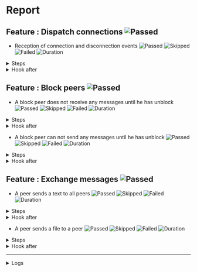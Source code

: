 # Report

## Feature : Dispatch connections ![Passed](https://img.shields.io/badge/Passed-green)

- Reception of connection and disconnection events ![Passed](https://img.shields.io/badge/18-Passed-green) ![Skipped](https://img.shields.io/badge/0-Skipped-yellow) ![Failed](https://img.shields.io/badge/0-Failed-red) ![Duration](https://img.shields.io/badge/127s-271ms-blue)

<details>
<summary>Steps</summary>

  - the following peers are started (line 4) ![Passed](https://img.shields.io/badge/Passed-green) ![Duration](https://img.shields.io/badge/4s-911ms-blue)
  - the peer "P1" connects to "P0" (line 10) ![Passed](https://img.shields.io/badge/Passed-green) ![Duration](https://img.shields.io/badge/0s-22ms-blue)
  - the peer "P0" receives (line 11) ![Passed](https://img.shields.io/badge/Passed-green) ![Duration](https://img.shields.io/badge/0s-9ms-blue)
  - the peer "P1" receives (line 14) ![Passed](https://img.shields.io/badge/Passed-green) ![Duration](https://img.shields.io/badge/0s-13ms-blue)
  - the peer "P2" connects to "P0" (line 17) ![Passed](https://img.shields.io/badge/Passed-green) ![Duration](https://img.shields.io/badge/0s-60ms-blue)
  - the peer "P0" receives (line 18) ![Passed](https://img.shields.io/badge/Passed-green) ![Duration](https://img.shields.io/badge/0s-6ms-blue)
  - the peer "P1" receives (line 21) ![Passed](https://img.shields.io/badge/Passed-green) ![Duration](https://img.shields.io/badge/0s-17ms-blue)
  - the peer "P2" receives (line 24) ![Passed](https://img.shields.io/badge/Passed-green) ![Duration](https://img.shields.io/badge/0s-19ms-blue)
  - the peer "P3" connects to "P0" (line 28) ![Passed](https://img.shields.io/badge/Passed-green) ![Duration](https://img.shields.io/badge/0s-5ms-blue)
  - the peer "P0" receives (line 29) ![Passed](https://img.shields.io/badge/Passed-green) ![Duration](https://img.shields.io/badge/0s-19ms-blue)
  - the peer "P1" receives (line 32) ![Passed](https://img.shields.io/badge/Passed-green) ![Duration](https://img.shields.io/badge/30s-31ms-blue)
  - the peer "P2" receives (line 35) ![Passed](https://img.shields.io/badge/Passed-green) ![Duration](https://img.shields.io/badge/1s-3ms-blue)
  - the peer "P3" receives (line 38) ![Passed](https://img.shields.io/badge/Passed-green) ![Duration](https://img.shields.io/badge/31s-11ms-blue)
  - the peer "P2" disconnects (line 43) ![Passed](https://img.shields.io/badge/Passed-green) ![Duration](https://img.shields.io/badge/0s-6ms-blue)
  - the peer "P0" receives (line 44) ![Passed](https://img.shields.io/badge/Passed-green) ![Duration](https://img.shields.io/badge/0s-5ms-blue)
  - the peer "P1" receives (line 47) ![Passed](https://img.shields.io/badge/Passed-green) ![Duration](https://img.shields.io/badge/0s-4ms-blue)
  - the peer "P3" receives (line 50) ![Passed](https://img.shields.io/badge/Passed-green) ![Duration](https://img.shields.io/badge/0s-9ms-blue)
  - the peer "P2" receives (line 53) ![Passed](https://img.shields.io/badge/Passed-green) ![Duration](https://img.shields.io/badge/60s-112ms-blue)
</details>



<details>
<summary>Hook after</summary>

- ![Failed](https://img.shields.io/badge/Failed-red) ![Duration](https://img.shields.io/badge/30s-205ms-blue)

```
Unable to read errors
```
</details>



## Feature : Block peers ![Passed](https://img.shields.io/badge/Passed-green)

- A block peer does not receive any messages until he has unblock ![Passed](https://img.shields.io/badge/17-Passed-green) ![Skipped](https://img.shields.io/badge/0-Skipped-yellow) ![Failed](https://img.shields.io/badge/0-Failed-red) ![Duration](https://img.shields.io/badge/97s-163ms-blue)

<details>
<summary>Steps</summary>

  - the following peers are started (line 4) ![Passed](https://img.shields.io/badge/Passed-green) ![Duration](https://img.shields.io/badge/4s-913ms-blue)
  - the peer "P1" connects to "P0" (line 9) ![Passed](https://img.shields.io/badge/Passed-green) ![Duration](https://img.shields.io/badge/0s-18ms-blue)
  - the peer "P1" receives (line 10) ![Passed](https://img.shields.io/badge/Passed-green) ![Duration](https://img.shields.io/badge/0s-10ms-blue)
  - the peer "P0" receives (line 13) ![Passed](https://img.shields.io/badge/Passed-green) ![Duration](https://img.shields.io/badge/0s-14ms-blue)
  - the peer "P2" connects to "P0" (line 16) ![Passed](https://img.shields.io/badge/Passed-green) ![Duration](https://img.shields.io/badge/0s-64ms-blue)
  - the peer "P1" receives (line 17) ![Passed](https://img.shields.io/badge/Passed-green) ![Duration](https://img.shields.io/badge/0s-11ms-blue)
  - the peer "P0" receives (line 20) ![Passed](https://img.shields.io/badge/Passed-green) ![Duration](https://img.shields.io/badge/0s-15ms-blue)
  - the peer "P2" receives (line 23) ![Passed](https://img.shields.io/badge/Passed-green) ![Duration](https://img.shields.io/badge/0s-15ms-blue)
  - the peer "P1" blocks the peer "P2" (line 27) ![Passed](https://img.shields.io/badge/Passed-green) ![Duration](https://img.shields.io/badge/0s-19ms-blue)
  - the peer "P2" receives (line 28) ![Passed](https://img.shields.io/badge/Passed-green) ![Duration](https://img.shields.io/badge/30s-29ms-blue)
  - the peer "P1" sends "I am a peer" to "all" (line 31) ![Passed](https://img.shields.io/badge/Passed-green) ![Duration](https://img.shields.io/badge/1s-3ms-blue)
  - the peer "P0" receives (line 32) ![Passed](https://img.shields.io/badge/Passed-green) ![Duration](https://img.shields.io/badge/30s-10ms-blue)
  - the peer "P2" does not receives (line 35) ![Passed](https://img.shields.io/badge/Passed-green) ![Duration](https://img.shields.io/badge/1s-5ms-blue)
  - the peer "P1" unblocks the peer "P2" (line 38) ![Passed](https://img.shields.io/badge/Passed-green) ![Duration](https://img.shields.io/badge/0s-3ms-blue)
  - the peer "P2" receives (line 39) ![Passed](https://img.shields.io/badge/Passed-green) ![Duration](https://img.shields.io/badge/0s-7ms-blue)
  - the peer "P1" sends "Hello" to "all" (line 42) ![Passed](https://img.shields.io/badge/Passed-green) ![Duration](https://img.shields.io/badge/0s-10ms-blue)
  - the peer "P2" receives (line 43) ![Passed](https://img.shields.io/badge/Passed-green) ![Duration](https://img.shields.io/badge/30s-7ms-blue)
</details>



<details>
<summary>Hook after</summary>

- ![Failed](https://img.shields.io/badge/Failed-red) ![Duration](https://img.shields.io/badge/60s-310ms-blue)

```
Unable to read errors
```
</details>


- A block peer can not send any messages until he has unblock ![Passed](https://img.shields.io/badge/17-Passed-green) ![Skipped](https://img.shields.io/badge/0-Skipped-yellow) ![Failed](https://img.shields.io/badge/0-Failed-red) ![Duration](https://img.shields.io/badge/67s-155ms-blue)

<details>
<summary>Steps</summary>

  - the following peers are started (line 48) ![Passed](https://img.shields.io/badge/Passed-green) ![Duration](https://img.shields.io/badge/4s-909ms-blue)
  - the peer "P1" connects to "P0" (line 53) ![Passed](https://img.shields.io/badge/Passed-green) ![Duration](https://img.shields.io/badge/0s-20ms-blue)
  - the peer "P1" receives (line 54) ![Passed](https://img.shields.io/badge/Passed-green) ![Duration](https://img.shields.io/badge/0s-11ms-blue)
  - the peer "P0" receives (line 57) ![Passed](https://img.shields.io/badge/Passed-green) ![Duration](https://img.shields.io/badge/0s-12ms-blue)
  - the peer "P2" connects to "P0" (line 60) ![Passed](https://img.shields.io/badge/Passed-green) ![Duration](https://img.shields.io/badge/0s-7ms-blue)
  - the peer "P1" receives (line 61) ![Passed](https://img.shields.io/badge/Passed-green) ![Duration](https://img.shields.io/badge/0s-59ms-blue)
  - the peer "P0" receives (line 64) ![Passed](https://img.shields.io/badge/Passed-green) ![Duration](https://img.shields.io/badge/0s-17ms-blue)
  - the peer "P2" receives (line 67) ![Passed](https://img.shields.io/badge/Passed-green) ![Duration](https://img.shields.io/badge/0s-10ms-blue)
  - the peer "P2" blocks the peer "P1" (line 71) ![Passed](https://img.shields.io/badge/Passed-green) ![Duration](https://img.shields.io/badge/0s-14ms-blue)
  - the peer "P1" receives (line 72) ![Passed](https://img.shields.io/badge/Passed-green) ![Duration](https://img.shields.io/badge/0s-17ms-blue)
  - the peer "P1" sends "I am a peer" to "all" (line 75) ![Passed](https://img.shields.io/badge/Passed-green) ![Duration](https://img.shields.io/badge/30s-31ms-blue)
  - the peer "P0" receives (line 76) ![Passed](https://img.shields.io/badge/Passed-green) ![Duration](https://img.shields.io/badge/0s-3ms-blue)
  - the peer "P2" does not receives (line 79) ![Passed](https://img.shields.io/badge/Passed-green) ![Duration](https://img.shields.io/badge/31s-6ms-blue)
  - the peer "P2" unblocks the peer "P1" (line 82) ![Passed](https://img.shields.io/badge/Passed-green) ![Duration](https://img.shields.io/badge/1s-13ms-blue)
  - the peer "P1" receives (line 83) ![Passed](https://img.shields.io/badge/Passed-green) ![Duration](https://img.shields.io/badge/0s-4ms-blue)
  - the peer "P1" sends "Hello" to "all" (line 86) ![Passed](https://img.shields.io/badge/Passed-green) ![Duration](https://img.shields.io/badge/0s-5ms-blue)
  - the peer "P2" receives (line 87) ![Passed](https://img.shields.io/badge/Passed-green) ![Duration](https://img.shields.io/badge/0s-9ms-blue)
</details>



<details>
<summary>Hook after</summary>

- ![Failed](https://img.shields.io/badge/Failed-red) ![Duration](https://img.shields.io/badge/90s-316ms-blue)

```
Unable to read errors
```
</details>



## Feature : Exchange messages ![Passed](https://img.shields.io/badge/Passed-green)

- A peer sends a text to all peers ![Passed](https://img.shields.io/badge/13-Passed-green) ![Skipped](https://img.shields.io/badge/0-Skipped-yellow) ![Failed](https://img.shields.io/badge/0-Failed-red) ![Duration](https://img.shields.io/badge/36s-116ms-blue)

<details>
<summary>Steps</summary>

  - the following peers are started (line 4) ![Passed](https://img.shields.io/badge/Passed-green) ![Duration](https://img.shields.io/badge/4s-909ms-blue)
  - the peer "P1" connects to "P0" (line 10) ![Passed](https://img.shields.io/badge/Passed-green) ![Duration](https://img.shields.io/badge/0s-18ms-blue)
  - the peer "P0" receives (line 11) ![Passed](https://img.shields.io/badge/Passed-green) ![Duration](https://img.shields.io/badge/0s-6ms-blue)
  - the peer "P2" connects to "P0" (line 14) ![Passed](https://img.shields.io/badge/Passed-green) ![Duration](https://img.shields.io/badge/0s-6ms-blue)
  - the peer "P0" receives (line 15) ![Passed](https://img.shields.io/badge/Passed-green) ![Duration](https://img.shields.io/badge/0s-14ms-blue)
  - the peer "P3" connects to "P0" (line 18) ![Passed](https://img.shields.io/badge/Passed-green) ![Duration](https://img.shields.io/badge/0s-61ms-blue)
  - the peer "P0" receives (line 19) ![Passed](https://img.shields.io/badge/Passed-green) ![Duration](https://img.shields.io/badge/0s-3ms-blue)
  - the peer "P2" receives (line 22) ![Passed](https://img.shields.io/badge/Passed-green) ![Duration](https://img.shields.io/badge/0s-17ms-blue)
  - the peer "P3" receives (line 27) ![Passed](https://img.shields.io/badge/Passed-green) ![Duration](https://img.shields.io/badge/0s-21ms-blue)
  - the peer "P1" sends "Hello all" to "all" (line 32) ![Passed](https://img.shields.io/badge/Passed-green) ![Duration](https://img.shields.io/badge/0s-18ms-blue)
  - the peer "P0" receives (line 33) ![Passed](https://img.shields.io/badge/Passed-green) ![Duration](https://img.shields.io/badge/30s-32ms-blue)
  - the peer "P2" receives (line 36) ![Passed](https://img.shields.io/badge/Passed-green) ![Duration](https://img.shields.io/badge/0s-4ms-blue)
  - the peer "P3" receives (line 39) ![Passed](https://img.shields.io/badge/Passed-green) ![Duration](https://img.shields.io/badge/1s-3ms-blue)
</details>



<details>
<summary>Hook after</summary>

- ![Failed](https://img.shields.io/badge/Failed-red) ![Duration](https://img.shields.io/badge/31s-12ms-blue)

```
Unable to read errors
```
</details>


- A peer sends a file to a peer ![Passed](https://img.shields.io/badge/11-Passed-green) ![Skipped](https://img.shields.io/badge/0-Skipped-yellow) ![Failed](https://img.shields.io/badge/0-Failed-red) ![Duration](https://img.shields.io/badge/5s-101ms-blue)

<details>
<summary>Steps</summary>

  - the following peers are started (line 44) ![Passed](https://img.shields.io/badge/Passed-green) ![Duration](https://img.shields.io/badge/4s-902ms-blue)
  - the peer "P1" connects to "P0" (line 50) ![Passed](https://img.shields.io/badge/Passed-green) ![Duration](https://img.shields.io/badge/0s-11ms-blue)
  - the peer "P0" receives (line 51) ![Passed](https://img.shields.io/badge/Passed-green) ![Duration](https://img.shields.io/badge/0s-13ms-blue)
  - the peer "P2" connects to "P0" (line 54) ![Passed](https://img.shields.io/badge/Passed-green) ![Duration](https://img.shields.io/badge/0s-16ms-blue)
  - the peer "P0" receives (line 55) ![Passed](https://img.shields.io/badge/Passed-green) ![Duration](https://img.shields.io/badge/0s-8ms-blue)
  - the peer "P3" connects to "P0" (line 58) ![Passed](https://img.shields.io/badge/Passed-green) ![Duration](https://img.shields.io/badge/0s-63ms-blue)
  - the peer "P0" receives (line 59) ![Passed](https://img.shields.io/badge/Passed-green) ![Duration](https://img.shields.io/badge/0s-1ms-blue)
  - the peer "P2" receives (line 62) ![Passed](https://img.shields.io/badge/Passed-green) ![Duration](https://img.shields.io/badge/0s-17ms-blue)
  - the peer "P3" receives (line 67) ![Passed](https://img.shields.io/badge/Passed-green) ![Duration](https://img.shields.io/badge/0s-20ms-blue)
  - the peer "P2" sends "file:/tests/test.txt" to "P1" (line 72) ![Passed](https://img.shields.io/badge/Passed-green) ![Duration](https://img.shields.io/badge/0s-18ms-blue)
  - the peer "P1" receives (line 73) ![Passed](https://img.shields.io/badge/Passed-green) ![Duration](https://img.shields.io/badge/0s-26ms-blue)
</details>



<details>
<summary>Hook after</summary>

- ![Failed](https://img.shields.io/badge/Failed-red) ![Duration](https://img.shields.io/badge/30s-9ms-blue)

```
Unable to read errors
```
</details>


---


<details>
<summary>Logs</summary>

```
  2023-10-30T15:25:09.022868Z  INFO rudp2plib::thread: Peer started on port 9000.
    at rudp2p/src/thread.rs:93

  2023-10-30T15:25:09.172552Z  INFO rudp2plib::thread: Peer started on port 9001.
    at rudp2p/src/thread.rs:93

  2023-10-30T15:25:09.355206Z  INFO rudp2plib::thread: Peer started on port 9002.
    at rudp2p/src/thread.rs:93

  2023-10-30T15:25:09.508405Z  INFO rudp2plib::thread: Peer started on port 9003.
    at rudp2p/src/thread.rs:93

  2023-10-30T15:25:09.740086Z  INFO rudp2plib::thread: Peer started on port 9100.
    at rudp2p/src/thread.rs:93

  2023-10-30T15:25:09.920822Z  INFO rudp2plib::thread: Peer started on port 9101.
    at rudp2p/src/thread.rs:93

  2023-10-30T15:25:10.094140Z  INFO rudp2plib::thread: Peer started on port 9102.
    at rudp2p/src/thread.rs:93

  2023-10-30T15:25:10.370037Z  INFO rudp2plib::thread: Peer started on port 9200.
    at rudp2p/src/thread.rs:93

  2023-10-30T15:25:10.685852Z  INFO rudp2plib::thread: Peer started on port 9201.
    at rudp2p/src/thread.rs:93

  2023-10-30T15:25:11.371978Z  INFO rudp2plib::thread: Peer started on port 9202.
    at rudp2p/src/thread.rs:93

  2023-10-30T15:25:11.820693Z  INFO rudp2plib::thread: Peer started on port 9300.
    at rudp2p/src/thread.rs:93

  2023-10-30T15:25:12.017698Z  INFO rudp2plib::thread: Peer started on port 9301.
    at rudp2p/src/thread.rs:93

  2023-10-30T15:25:12.268685Z  INFO rudp2plib::thread: Peer started on port 9302.
    at rudp2p/src/thread.rs:93

  2023-10-30T15:25:12.480777Z  INFO rudp2plib::thread: Peer started on port 9303.
    at rudp2p/src/thread.rs:93

  2023-10-30T15:25:12.913771Z  INFO rudp2plib::thread: Peer started on port 9400.
    at rudp2p/src/thread.rs:93

  2023-10-30T15:25:13.156690Z  INFO rudp2plib::thread: Peer started on port 9401.
    at rudp2p/src/thread.rs:93

  2023-10-30T15:25:13.276353Z  INFO rudp2plib::thread: Peer started on port 9402.
    at rudp2p/src/thread.rs:93

  2023-10-30T15:25:13.585538Z  INFO rudp2plib::thread: Peer started on port 9403.
    at rudp2p/src/thread.rs:93

  2023-10-30T15:25:13.773425Z  INFO rudp2plib::thread: Peer stopped on port 9402.
    at rudp2p/src/thread.rs:126

  2023-10-30T15:25:44.787039Z  INFO rudp2plib::thread: Peer stopped on port 9303.
    at rudp2p/src/thread.rs:126

  2023-10-30T15:26:15.823122Z  INFO rudp2plib::thread: Peer stopped on port 9200.
    at rudp2p/src/thread.rs:126

  2023-10-30T15:26:45.830011Z  INFO rudp2plib::thread: Peer stopped on port 9102.
    at rudp2p/src/thread.rs:126

  2023-10-30T15:26:45.930391Z  INFO rudp2plib::thread: Peer stopped on port 9101.
    at rudp2p/src/thread.rs:126

  2023-10-30T15:27:15.935459Z  INFO rudp2plib::thread: Peer stopped on port 9001.
    at rudp2p/src/thread.rs:126

  2023-10-30T15:27:16.035820Z  INFO rudp2plib::thread: Peer stopped on port 9000.
    at rudp2p/src/thread.rs:126

  2023-10-30T15:27:16.136222Z  INFO rudp2plib::thread: Peer stopped on port 9002.
    at rudp2p/src/thread.rs:126

  2023-10-30T15:25:09.022868Z  INFO rudp2plib::thread: Peer started on port 9000.
    at rudp2p/src/thread.rs:93

  2023-10-30T15:25:09.172552Z  INFO rudp2plib::thread: Peer started on port 9001.
    at rudp2p/src/thread.rs:93

  2023-10-30T15:25:09.355206Z  INFO rudp2plib::thread: Peer started on port 9002.
    at rudp2p/src/thread.rs:93

  2023-10-30T15:25:09.508405Z  INFO rudp2plib::thread: Peer started on port 9003.
    at rudp2p/src/thread.rs:93

  2023-10-30T15:25:09.740086Z  INFO rudp2plib::thread: Peer started on port 9100.
    at rudp2p/src/thread.rs:93

  2023-10-30T15:25:09.920822Z  INFO rudp2plib::thread: Peer started on port 9101.
    at rudp2p/src/thread.rs:93

  2023-10-30T15:25:10.094140Z  INFO rudp2plib::thread: Peer started on port 9102.
    at rudp2p/src/thread.rs:93

  2023-10-30T15:25:10.370037Z  INFO rudp2plib::thread: Peer started on port 9200.
    at rudp2p/src/thread.rs:93

  2023-10-30T15:25:10.685852Z  INFO rudp2plib::thread: Peer started on port 9201.
    at rudp2p/src/thread.rs:93

  2023-10-30T15:25:11.371978Z  INFO rudp2plib::thread: Peer started on port 9202.
    at rudp2p/src/thread.rs:93

  2023-10-30T15:25:11.820693Z  INFO rudp2plib::thread: Peer started on port 9300.
    at rudp2p/src/thread.rs:93

  2023-10-30T15:25:12.017698Z  INFO rudp2plib::thread: Peer started on port 9301.
    at rudp2p/src/thread.rs:93

  2023-10-30T15:25:12.268685Z  INFO rudp2plib::thread: Peer started on port 9302.
    at rudp2p/src/thread.rs:93

  2023-10-30T15:25:12.480777Z  INFO rudp2plib::thread: Peer started on port 9303.
    at rudp2p/src/thread.rs:93

  2023-10-30T15:25:12.913771Z  INFO rudp2plib::thread: Peer started on port 9400.
    at rudp2p/src/thread.rs:93

  2023-10-30T15:25:13.156690Z  INFO rudp2plib::thread: Peer started on port 9401.
    at rudp2p/src/thread.rs:93

  2023-10-30T15:25:13.276353Z  INFO rudp2plib::thread: Peer started on port 9402.
    at rudp2p/src/thread.rs:93

  2023-10-30T15:25:13.585538Z  INFO rudp2plib::thread: Peer started on port 9403.
    at rudp2p/src/thread.rs:93

  2023-10-30T15:25:13.773425Z  INFO rudp2plib::thread: Peer stopped on port 9402.
    at rudp2p/src/thread.rs:126

  2023-10-30T15:25:44.787039Z  INFO rudp2plib::thread: Peer stopped on port 9303.
    at rudp2p/src/thread.rs:126

  2023-10-30T15:26:15.823122Z  INFO rudp2plib::thread: Peer stopped on port 9200.
    at rudp2p/src/thread.rs:126

  2023-10-30T15:26:45.830011Z  INFO rudp2plib::thread: Peer stopped on port 9102.
    at rudp2p/src/thread.rs:126

  2023-10-30T15:26:45.930391Z  INFO rudp2plib::thread: Peer stopped on port 9101.
    at rudp2p/src/thread.rs:126

  2023-10-30T15:27:15.935459Z  INFO rudp2plib::thread: Peer stopped on port 9001.
    at rudp2p/src/thread.rs:126

  2023-10-30T15:27:16.035820Z  INFO rudp2plib::thread: Peer stopped on port 9000.
    at rudp2p/src/thread.rs:126

  2023-10-30T15:27:16.136222Z  INFO rudp2plib::thread: Peer stopped on port 9002.
    at rudp2p/src/thread.rs:126

  2023-10-30T15:25:09.022868Z  INFO rudp2plib::thread: Peer started on port 9000.
    at rudp2p/src/thread.rs:93

  2023-10-30T15:25:09.172552Z  INFO rudp2plib::thread: Peer started on port 9001.
    at rudp2p/src/thread.rs:93

  2023-10-30T15:25:09.355206Z  INFO rudp2plib::thread: Peer started on port 9002.
    at rudp2p/src/thread.rs:93

  2023-10-30T15:25:09.508405Z  INFO rudp2plib::thread: Peer started on port 9003.
    at rudp2p/src/thread.rs:93

  2023-10-30T15:25:09.740086Z  INFO rudp2plib::thread: Peer started on port 9100.
    at rudp2p/src/thread.rs:93

  2023-10-30T15:25:09.920822Z  INFO rudp2plib::thread: Peer started on port 9101.
    at rudp2p/src/thread.rs:93

  2023-10-30T15:25:10.094140Z  INFO rudp2plib::thread: Peer started on port 9102.
    at rudp2p/src/thread.rs:93

  2023-10-30T15:25:10.370037Z  INFO rudp2plib::thread: Peer started on port 9200.
    at rudp2p/src/thread.rs:93

  2023-10-30T15:25:10.685852Z  INFO rudp2plib::thread: Peer started on port 9201.
    at rudp2p/src/thread.rs:93

  2023-10-30T15:25:11.371978Z  INFO rudp2plib::thread: Peer started on port 9202.
    at rudp2p/src/thread.rs:93

  2023-10-30T15:25:11.820693Z  INFO rudp2plib::thread: Peer started on port 9300.
    at rudp2p/src/thread.rs:93

  2023-10-30T15:25:12.017698Z  INFO rudp2plib::thread: Peer started on port 9301.
    at rudp2p/src/thread.rs:93

  2023-10-30T15:25:12.268685Z  INFO rudp2plib::thread: Peer started on port 9302.
    at rudp2p/src/thread.rs:93

  2023-10-30T15:25:12.480777Z  INFO rudp2plib::thread: Peer started on port 9303.
    at rudp2p/src/thread.rs:93

  2023-10-30T15:25:12.913771Z  INFO rudp2plib::thread: Peer started on port 9400.
    at rudp2p/src/thread.rs:93

  2023-10-30T15:25:13.156690Z  INFO rudp2plib::thread: Peer started on port 9401.
    at rudp2p/src/thread.rs:93

  2023-10-30T15:25:13.276353Z  INFO rudp2plib::thread: Peer started on port 9402.
    at rudp2p/src/thread.rs:93

  2023-10-30T15:25:13.585538Z  INFO rudp2plib::thread: Peer started on port 9403.
    at rudp2p/src/thread.rs:93

  2023-10-30T15:25:13.773425Z  INFO rudp2plib::thread: Peer stopped on port 9402.
    at rudp2p/src/thread.rs:126

  2023-10-30T15:25:44.787039Z  INFO rudp2plib::thread: Peer stopped on port 9303.
    at rudp2p/src/thread.rs:126

  2023-10-30T15:26:15.823122Z  INFO rudp2plib::thread: Peer stopped on port 9200.
    at rudp2p/src/thread.rs:126

  2023-10-30T15:26:45.830011Z  INFO rudp2plib::thread: Peer stopped on port 9102.
    at rudp2p/src/thread.rs:126

  2023-10-30T15:26:45.930391Z  INFO rudp2plib::thread: Peer stopped on port 9101.
    at rudp2p/src/thread.rs:126

  2023-10-30T15:27:15.935459Z  INFO rudp2plib::thread: Peer stopped on port 9001.
    at rudp2p/src/thread.rs:126

  2023-10-30T15:27:16.035820Z  INFO rudp2plib::thread: Peer stopped on port 9000.
    at rudp2p/src/thread.rs:126

  2023-10-30T15:27:16.136222Z  INFO rudp2plib::thread: Peer stopped on port 9002.
    at rudp2p/src/thread.rs:126

  2023-10-30T15:25:09.022868Z  INFO rudp2plib::thread: Peer started on port 9000.
    at rudp2p/src/thread.rs:93

  2023-10-30T15:25:09.172552Z  INFO rudp2plib::thread: Peer started on port 9001.
    at rudp2p/src/thread.rs:93

  2023-10-30T15:25:09.355206Z  INFO rudp2plib::thread: Peer started on port 9002.
    at rudp2p/src/thread.rs:93

  2023-10-30T15:25:09.508405Z  INFO rudp2plib::thread: Peer started on port 9003.
    at rudp2p/src/thread.rs:93

  2023-10-30T15:25:09.740086Z  INFO rudp2plib::thread: Peer started on port 9100.
    at rudp2p/src/thread.rs:93

  2023-10-30T15:25:09.920822Z  INFO rudp2plib::thread: Peer started on port 9101.
    at rudp2p/src/thread.rs:93

  2023-10-30T15:25:10.094140Z  INFO rudp2plib::thread: Peer started on port 9102.
    at rudp2p/src/thread.rs:93

  2023-10-30T15:25:10.370037Z  INFO rudp2plib::thread: Peer started on port 9200.
    at rudp2p/src/thread.rs:93

  2023-10-30T15:25:10.685852Z  INFO rudp2plib::thread: Peer started on port 9201.
    at rudp2p/src/thread.rs:93

  2023-10-30T15:25:11.371978Z  INFO rudp2plib::thread: Peer started on port 9202.
    at rudp2p/src/thread.rs:93

  2023-10-30T15:25:11.820693Z  INFO rudp2plib::thread: Peer started on port 9300.
    at rudp2p/src/thread.rs:93

  2023-10-30T15:25:12.017698Z  INFO rudp2plib::thread: Peer started on port 9301.
    at rudp2p/src/thread.rs:93

  2023-10-30T15:25:12.268685Z  INFO rudp2plib::thread: Peer started on port 9302.
    at rudp2p/src/thread.rs:93

  2023-10-30T15:25:12.480777Z  INFO rudp2plib::thread: Peer started on port 9303.
    at rudp2p/src/thread.rs:93

  2023-10-30T15:25:12.913771Z  INFO rudp2plib::thread: Peer started on port 9400.
    at rudp2p/src/thread.rs:93

  2023-10-30T15:25:13.156690Z  INFO rudp2plib::thread: Peer started on port 9401.
    at rudp2p/src/thread.rs:93

  2023-10-30T15:25:13.276353Z  INFO rudp2plib::thread: Peer started on port 9402.
    at rudp2p/src/thread.rs:93

  2023-10-30T15:25:13.585538Z  INFO rudp2plib::thread: Peer started on port 9403.
    at rudp2p/src/thread.rs:93

  2023-10-30T15:25:13.773425Z  INFO rudp2plib::thread: Peer stopped on port 9402.
    at rudp2p/src/thread.rs:126

  2023-10-30T15:25:44.787039Z  INFO rudp2plib::thread: Peer stopped on port 9303.
    at rudp2p/src/thread.rs:126

  2023-10-30T15:25:09.022868Z  INFO rudp2plib::thread: Peer started on port 9000.
    at rudp2p/src/thread.rs:93

  2023-10-30T15:25:09.172552Z  INFO rudp2plib::thread: Peer started on port 9001.
    at rudp2p/src/thread.rs:93

  2023-10-30T15:25:09.355206Z  INFO rudp2plib::thread: Peer started on port 9002.
    at rudp2p/src/thread.rs:93

  2023-10-30T15:25:09.508405Z  INFO rudp2plib::thread: Peer started on port 9003.
    at rudp2p/src/thread.rs:93

  2023-10-30T15:25:09.740086Z  INFO rudp2plib::thread: Peer started on port 9100.
    at rudp2p/src/thread.rs:93

  2023-10-30T15:25:09.920822Z  INFO rudp2plib::thread: Peer started on port 9101.
    at rudp2p/src/thread.rs:93

  2023-10-30T15:25:10.094140Z  INFO rudp2plib::thread: Peer started on port 9102.
    at rudp2p/src/thread.rs:93

  2023-10-30T15:25:10.370037Z  INFO rudp2plib::thread: Peer started on port 9200.
    at rudp2p/src/thread.rs:93

  2023-10-30T15:25:10.685852Z  INFO rudp2plib::thread: Peer started on port 9201.
    at rudp2p/src/thread.rs:93

  2023-10-30T15:25:11.371978Z  INFO rudp2plib::thread: Peer started on port 9202.
    at rudp2p/src/thread.rs:93

  2023-10-30T15:25:11.820693Z  INFO rudp2plib::thread: Peer started on port 9300.
    at rudp2p/src/thread.rs:93

  2023-10-30T15:25:12.017698Z  INFO rudp2plib::thread: Peer started on port 9301.
    at rudp2p/src/thread.rs:93

  2023-10-30T15:25:12.268685Z  INFO rudp2plib::thread: Peer started on port 9302.
    at rudp2p/src/thread.rs:93

  2023-10-30T15:25:12.480777Z  INFO rudp2plib::thread: Peer started on port 9303.
    at rudp2p/src/thread.rs:93

  2023-10-30T15:25:12.913771Z  INFO rudp2plib::thread: Peer started on port 9400.
    at rudp2p/src/thread.rs:93

  2023-10-30T15:25:13.156690Z  INFO rudp2plib::thread: Peer started on port 9401.
    at rudp2p/src/thread.rs:93

  2023-10-30T15:25:13.276353Z  INFO rudp2plib::thread: Peer started on port 9402.
    at rudp2p/src/thread.rs:93

  2023-10-30T15:25:13.585538Z  INFO rudp2plib::thread: Peer started on port 9403.
    at rudp2p/src/thread.rs:93

  2023-10-30T15:25:13.773425Z  INFO rudp2plib::thread: Peer stopped on port 9402.
    at rudp2p/src/thread.rs:126


```
</details>

